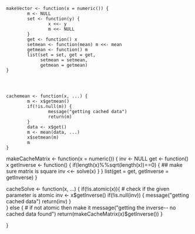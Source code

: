 

<!-- -->

    makeVector <- function(x = numeric()) {
            m <- NULL
            set <- function(y) {
                    x <<- y
                    m <<- NULL
            }
            get <- function() x
            setmean <- function(mean) m <<- mean
            getmean <- function() m
            list(set = set, get = get,
                 setmean = setmean,
                 getmean = getmean)
    }




    cachemean <- function(x, ...) {
            m <- x$getmean()
            if(!is.null(m)) {
                    message("getting cached data")
                    return(m)
            }
            data <- x$get()
            m <- mean(data, ...)
            x$setmean(m)
            m
    }


makeCacheMatrix <- function(x = numeric()) {
        inv <- NULL
        get <- function() x
        getInverse <- function() {
                if(length(x)%%sqrt(length(x))==0) { ## make sure matrix is square
                        inv <<- solve(x)
                }
        }
        list(get = get, getInverse = getInverse)
}


cacheSolve <- function(x, ...) {
        if(!is.atomic(x)){      # check if the given parameter is atomic
                inv <- x$getInverse()
                if(!is.null(inv)) {
                        message("getting cached data")
                        return(inv)
                }     
        } else {        # if not atomic then make it
                message("getting the inverse-- no cached data found")
                return(makeCacheMatrix(x)$getInverse())
        } 

}

